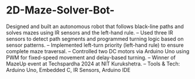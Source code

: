# 2D-Maze-Solver-Bot-
Designed and built an autonomous robot that follows black-line paths and solves mazes using IR sensors and the left-hand rule.  – Used three IR sensors to detect path segments and programmed turning logic based on sensor patterns.  – Implemented left-turn priority (left-hand rule) to ensure complete maze traversal.  – Controlled two DC motors via Arduino Uno using PWM for fixed-speed movement and delay-based turning.  – Winner of MazeUp event at Techspardha 2024 at NIT Kurukshetra.  – Tools & Tech: Arduino Uno, Embedded C, IR Sensors, Arduino IDE
